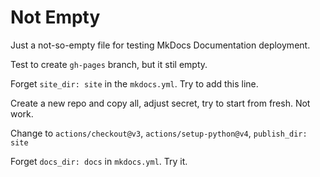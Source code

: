 # Not Empty

Just a not-so-empty file for testing MkDocs Documentation deployment.

Test to create `gh-pages` branch, but it stil empty.

Forget `site_dir: site` in the `mkdocs.yml`. Try to add this line.

Create a new repo and copy all, adjust secret, try to start from fresh. Not work.

Change to `actions/checkout@v3`, `actions/setup-python@v4`, `publish_dir: site`

Forget `docs_dir: docs` in `mkdocs.yml`. Try it.
